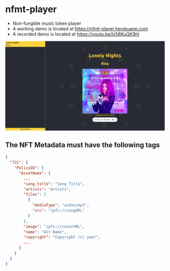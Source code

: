 # nfmt-player
- Non-fungible music token player
- A working demo is located at https://nfmt-player.herokuapp.com
- A recorded demo is located at https://youtu.be/lz58KuQK9hI
<img src="screenshots/0_HomePage0.png"/>

## The NFT Metadata must have the following tags
```json
{
  "721": {
    "PolicyID": {
      "AssetName": {
        ...
        "song_title": "Song Title",
        "artists": "Artists",
        "files": [
          {
            "mediaType": "audio/mp3",
            "src": "ipfs://songURL"
          }
        ],
        "image": "ipfs://coverURL",
        "name": "Alt Name",
        "copyright": "Copyright (c) year",
        ...
      }
    }
  }
}
```
